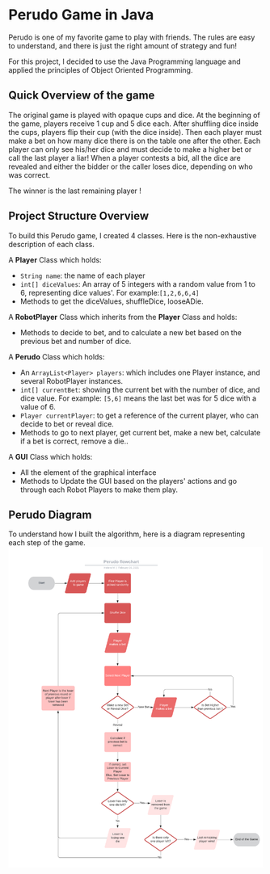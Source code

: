 # Perudo Game in Java

Perudo is one of my favorite game to play with friends.
The rules are easy to understand, and there is just the right amount of strategy and fun! 

For this project, I decided to use the Java Programming language and applied the principles of Object Oriented Programming. 

## Quick Overview of the game
The original game is played with opaque cups and dice.
At the beginning of the game, players receive 1 cup and 5 dice each. After shuffling dice inside the cups, players flip their cup (with the dice inside).
Then each player must make a bet on how many dice there is on the table one after the other. Each player can only see his/her dice and must decide to make a higher bet or call the last player a liar!
When a player contests a bid, all the dice are revealed and either the bidder or the caller loses dice, depending on who was correct.

The winner is the last remaining player !


## Project Structure Overview

To build this Perudo game, I created 4 classes. Here is the non-exhaustive description of each class.

A **Player** Class which holds:
- `String name`: the name of each player
- `int[] diceValues`: An array of 5 integers with a random value from 1 to 6, representing dice values'. For example:`[1,2,6,6,4]`
- Methods to get the diceValues, shuffleDice, looseADie.  

A **RobotPlayer** Class which inherits from the **Player** Class and holds:
- Methods to decide to bet, and to calculate a new bet based on the previous bet and number of dice.

A **Perudo** Class which holds:
- An `ArrayList<Player> players`: which includes one Player instance, and several RobotPlayer instances.
- `int[] currentBet`: showing the current bet with the number of dice, and dice value. For example: `[5,6]` means the last bet was for 5 dice with a value of 6.
- `Player currentPlayer`: to get a reference of the current player, who can decide to bet or reveal dice.
- Methods to go to next player, get current bet, make a new bet, calculate if a bet is correct, remove a die..

A **GUI** Class which holds:
- All the element of the graphical interface
- Methods to Update the GUI based on the players' actions and go through each Robot Players to make them play.

## Perudo Diagram

To understand how I built the algorithm, here is a diagram representing each step of the game.
![Perudo Flowchart](./demo/Game_Flowchart.png)